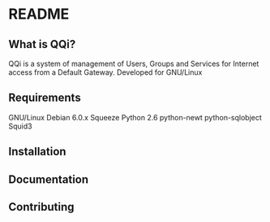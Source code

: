 README
======

What is QQi?
------------

QQi is a system of management of Users, Groups and Services for Internet 
access from a Default Gateway. Developed for GNU/Linux

Requirements
------------

GNU/Linux Debian 6.0.x Squeeze
Python 2.6
python-newt
python-sqlobject
Squid3

Installation
------------


Documentation
-------------


Contributing
------------


